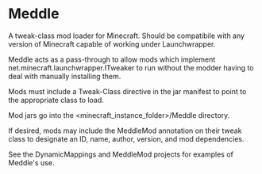 # Meddle

A tweak-class mod loader for Minecraft.  Should be compatibile with any version of Minecraft capable of working under Launchwrapper.

Meddle acts as a pass-through to allow mods which implement net.minecraft.launchwrapper.ITweaker to run without the modder having to deal with manually installing them.

Mods must include a Tweak-Class directive in the jar manifest to point to the appropriate class to load.

Mod jars go into the <minecraft_instance_folder>/Meddle directory.

If desired, mods may include the MeddleMod annotation on their tweak class to designate an ID, name, author, version, and mod dependencies.

See the DynamicMappings and MeddleMod projects for examples of Meddle's use.

